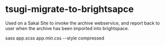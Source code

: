 # tsugi-migrate-to-brightsapce
Used on a Sakai Site to invoke the archive webservice, and report back to user when the archive has been imported into brightspace.


sass app.scss app.min.css --style compressed